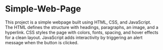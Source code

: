 # Simple-Web-Page
This project is a simple webpage built using HTML, CSS, and JavaScript. The HTML defines the structure with headings, paragraphs, an image, and a hyperlink. CSS styles the page with colors, fonts, spacing, and hover effects for a clean layout. JavaScript adds interactivity by triggering an alert message when the button is clicked.

